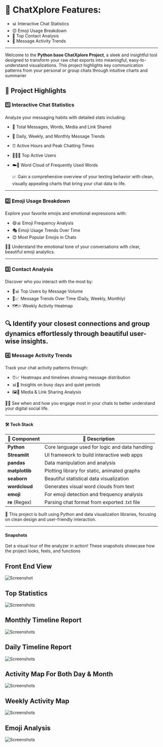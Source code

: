 # 🌟  ChatXplore Features:
- 📊 Interactive Chat Statistics
- 😊 Emoji Usage Breakdown  
- 👥 Top Contact Analysis
- 📅 Message Activity Trends

---


Welcome to the **Python base ChatXplore Project**, a sleek and insightful tool designed to transform your raw chat exports into meaningful, easy-to-understand visualizations.
This project highlights key communication patterns from your personal or group chats through intuitive charts and summarier

## 📌 Project Highlights

### 1️⃣ Interactive Chat Statistics

Analyze your messaging habits with detailed stats including:

- 📩 Total Messages, Words, Media and Link Shared
- 📆 Daily, Weekly, and Monthly Message Trends
- ⏰ Active Hours and Peak Chatting Times
- 🧑‍💼👑 Top Active Users
- ☁️📝 Word Cloud of Frequently Used Words

  📈 Gain a comprehensive overview of your texting behavior with clean, visually appealing charts that bring your chat data to life.


---

### 2️⃣ Emoji Usage Breakdown

Explore your favorite emojis and emotional expressions with:

- 😄📊 Emoji Frequency Analysis
- 🎭 Emoji Usage Trends Over Time
- 😊 Most Popular Emojis in Chats


🧠💬 Understand the emotional tone of your conversations with clear, beautiful emoji analytics.

---

### 3️⃣ Contact Analysis

Discover who you interact with the most by:

- 👥📊 Top Users by Message Volume
- 📆📈 Message Trends Over Time (Daily, Weekly, Monthly)
- 🗺️🔥 Weekly Activity Heatmap


🔍 Identify your closest connections and group dynamics effortlessly through beautiful user-wise insights.
---

### 4️⃣ Message Activity Trends

Track your chat activity patterns through:

- ⏰📈  Heatmaps and timelines showing message distribution
- 📊📌 Insights on busy days and quiet periods
- 🖼️🔗 Media & Link Sharing Analysis


🧠✨ See when and how you engage most in your chats to better understand your digital social life.

---

#### 🛠️ Tech Stack

| 🧩 Component   | 🔧 Description                                 |
| -------------- | ---------------------------------------------- |
| **Python**     | Core language used for logic and data handling |
| **Streamlit**  | UI framework to build interactive web apps     |
| **pandas**     | Data manipulation and analysis                 |
| **matplotlib** | Plotting library for static, animated graphs   |
| **seaborn**    | Beautiful statistical data visualization       |
| **wordcloud**  | Generates visual word clouds from text         |
| **emoji**      | For emoji detection and frequency analysis     |
| **re** (Regex) | Parsing chat format from exported .txt file    |


📁 This project is built using Python and data visualization libraries, focusing on clean design and user-friendly interaction.

---

#### Snapshots

Get a visual tour of the analyzer in action! These snapshots showcase how the project looks, feels, and functions 

## Front End View
   
![Screenshot](https://github.com/Madhav13Dubey/ChatXplore/blob/530955bed051bec8d2c85a8753f219b78c367123/images/FrontEnd%20View.png?raw=true)

## Top Statistics

![Screenshots](https://github.com/Madhav13Dubey/ChatXplore/blob/530955bed051bec8d2c85a8753f219b78c367123/images/Top%20Statistics.png)

## Monthly Timeline Report

![Screenshots](https://github.com/Madhav13Dubey/ChatXplore/blob/530955bed051bec8d2c85a8753f219b78c367123/images/Monthly%20Timeline%20Report.png)

## Daily Timeline Report

![Screenshots](https://github.com/Madhav13Dubey/ChatXplore/blob/530955bed051bec8d2c85a8753f219b78c367123/images/Daily%20Timeline%20Report.png)

## Activity Map For Both Day & Month

![Screenshots](https://github.com/Madhav13Dubey/ChatXplore/blob/530955bed051bec8d2c85a8753f219b78c367123/images/Activity%20Map%20for%20both%20Day%20and%20Month.png)

## Weekly Activity Map

![Screenshots](https://github.com/Madhav13Dubey/ChatXplore/blob/530955bed051bec8d2c85a8753f219b78c367123/images/Weekly%20Activity%20Map.png)

## Emoji Analysis 

![Screenshots](https://github.com/Madhav13Dubey/ChatXplore/blob/530955bed051bec8d2c85a8753f219b78c367123/images/Emoji%20Analysis.png)








